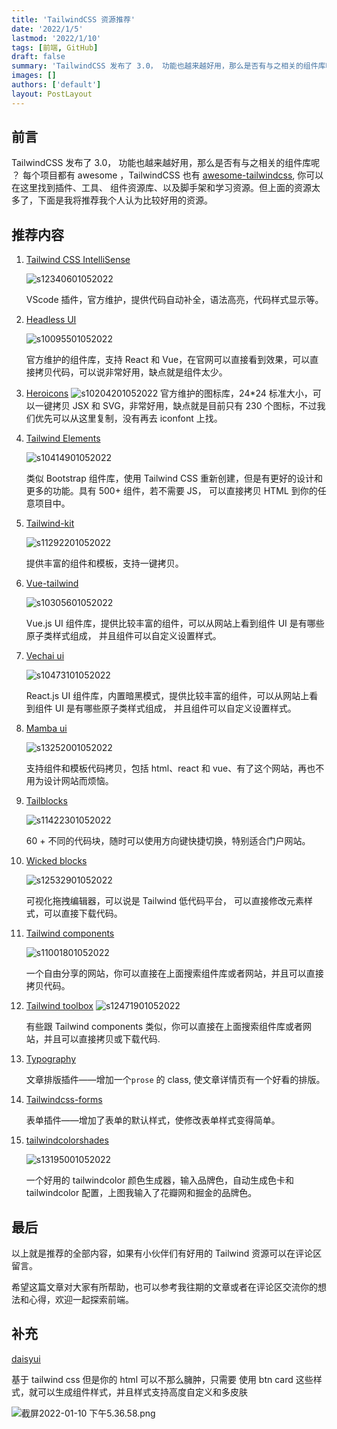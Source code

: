 ```yaml
---
title: 'TailwindCSS 资源推荐'
date: '2022/1/5'
lastmod: '2022/1/10'
tags: [前端, GitHub]
draft: false
summary: 'TailwindCSS 发布了 3.0， 功能也越来越好用，那么是否有与之相关的组件库呢 ？本文是我将推荐我个人认为比较好用的资源。'
images: []
authors: ['default']
layout: PostLayout
---
```


## 前言

TailwindCSS 发布了 3.0， 功能也越来越好用，那么是否有与之相关的组件库呢 ？
每个项目都有 awesome ，TailwindCSS 也有 [awesome-tailwindcss](https://github.com/aniftyco/awesome-tailwindcss), 你可以在这里找到插件、工具、 组件资源库、以及脚手架和学习资源。但上面的资源太多了，下面是我将推荐我个人认为比较好用的资源。

## 推荐内容

1. [Tailwind CSS IntelliSense](https://marketplace.visualstudio.com/items?itemName=bradlc.vscode-tailwindcss)

   ![s12340601052022](https://p3-juejin.byteimg.com/tos-cn-i-k3u1fbpfcp/97034e0bd27a468099370cddd6cf5a5f~tplv-k3u1fbpfcp-zoom-1.image)

   VScode 插件，官方维护，提供代码自动补全，语法高亮，代码样式显示等。

1. [Headless UI](https://github.com/tailwindlabs/headlessui)

   ![s10095501052022](https://p3-juejin.byteimg.com/tos-cn-i-k3u1fbpfcp/f331110313a6491cb6b9ce5af63820fa~tplv-k3u1fbpfcp-zoom-1.image)

   官方维护的组件库，支持 React 和 Vue，在官网可以直接看到效果，可以直接拷贝代码，可以说非常好用，缺点就是组件太少。

1. [Heroicons](https://heroicons.com/)
   ![s10204201052022](https://p3-juejin.byteimg.com/tos-cn-i-k3u1fbpfcp/2040394b9a24413e90b810bf0b746f8c~tplv-k3u1fbpfcp-zoom-1.image)
   官方维护的图标库，24\*24 标准大小，可以一键拷贝 JSX 和 SVG，非常好用，缺点就是目前只有 230 个图标，不过我们优先可以从这里复制，没有再去 iconfont 上找。

1. [Tailwind Elements](https://tailwind-elements.com/)

   ![s10414901052022](https://p3-juejin.byteimg.com/tos-cn-i-k3u1fbpfcp/6cf8f58da6e045969ec9b366cb32a43a~tplv-k3u1fbpfcp-zoom-1.image)

   类似 Bootstrap 组件库，使用 Tailwind CSS 重新创建，但是有更好的设计和更多的功能。具有 500+ 组件，若不需要 JS， 可以直接拷贝 HTML 到你的任意项目中。

1. [Tailwind-kit](https://www.tailwind-kit.com/)

   ![s11292201052022](https://p3-juejin.byteimg.com/tos-cn-i-k3u1fbpfcp/ce766912cf6841fb8869979b0f96fbb7~tplv-k3u1fbpfcp-zoom-1.image)

   提供丰富的组件和模板，支持一键拷贝。

1. [Vue-tailwind](https://www.vue-tailwind.com)

   ![s10305601052022](https://p3-juejin.byteimg.com/tos-cn-i-k3u1fbpfcp/3b2974ce8da444b9a8aa5f881d8e309c~tplv-k3u1fbpfcp-zoom-1.image)

   Vue.js UI 组件库，提供比较丰富的组件，可以从网站上看到组件 UI 是有哪些原子类样式组成， 并且组件可以自定义设置样式。

1. [Vechai ui](https://www.vechaiui.com/)

   ![s10473101052022](https://p3-juejin.byteimg.com/tos-cn-i-k3u1fbpfcp/f9761e78edea48ca977e6fba3722c334~tplv-k3u1fbpfcp-zoom-1.image)

   React.js UI 组件库，内置暗黑模式，提供比较丰富的组件，可以从网站上看到组件 UI 是有哪些原子类样式组成， 并且组件可以自定义设置样式。

1. [Mamba ui](https://mambaui.com/components/article)

   ![s13252001052022](https://p3-juejin.byteimg.com/tos-cn-i-k3u1fbpfcp/9e3ce83064c347c5adb7692fc70cf592~tplv-k3u1fbpfcp-zoom-1.image)

   支持组件和模板代码拷贝，包括 html、react 和 vue、有了这个网站，再也不用为设计网站而烦恼。

1. [Tailblocks](https://tailblocks.cc/)

   ![s11422301052022](https://p3-juejin.byteimg.com/tos-cn-i-k3u1fbpfcp/881d33efce6c44cc9528ee88e7ff54c8~tplv-k3u1fbpfcp-zoom-1.image)

   60 + 不同的代码块，随时可以使用方向键快捷切换，特别适合门户网站。

1. [Wicked blocks](https://editor.wickedblocks.dev/)

   ![s12532901052022](https://p3-juejin.byteimg.com/tos-cn-i-k3u1fbpfcp/348be619cf114fffb1d0870eba472ae8~tplv-k3u1fbpfcp-zoom-1.image)

   可视化拖拽编辑器，可以说是 Tailwind 低代码平台， 可以直接修改元素样式，可以直接下载代码。

1. [Tailwind components](https://tailwindcomponents.com/awesome)

   ![s11001801052022](https://p3-juejin.byteimg.com/tos-cn-i-k3u1fbpfcp/5902b2c42bf4468ba894a70299993687~tplv-k3u1fbpfcp-zoom-1.image)

   一个自由分享的网站，你可以直接在上面搜索组件库或者网站，并且可以直接拷贝代码。

1. [Tailwind toolbox](https://www.tailwindtoolbox.com/starter-templates)
   ![s12471901052022](https://p3-juejin.byteimg.com/tos-cn-i-k3u1fbpfcp/a3c206677dd84a3486e5e289d8aef0b9~tplv-k3u1fbpfcp-zoom-1.image)

   有些跟 Tailwind components 类似，你可以直接在上面搜索组件库或者网站，并且可以直接拷贝或下载代码.

1. [Typography](https://github.com/tailwindlabs/tailwindcss-typography)

   文章排版插件——增加一个`prose` 的 class, 使文章详情页有一个好看的排版。

1. [Tailwindcss-forms](https://github.com/tailwindlabs/tailwindcss-forms)

   表单插件——增加了表单的默认样式，使修改表单样式变得简单。

1. [tailwindcolorshades](https://javisperez.github.io/tailwindcolorshades/)

   ![s13195001052022](https://p3-juejin.byteimg.com/tos-cn-i-k3u1fbpfcp/c1856a1af01b48edbe83cc9133dd5406~tplv-k3u1fbpfcp-zoom-1.image)

   一个好用的 tailwindcolor 颜色生成器，输入品牌色，自动生成色卡和 tailwindcolor 配置，上图我输入了花瓣网和掘金的品牌色。

## 最后

以上就是推荐的全部内容，如果有小伙伴们有好用的 Tailwind 资源可以在评论区留言。

希望这篇文章对大家有所帮助，也可以参考我往期的文章或者在评论区交流你的想法和心得，欢迎一起探索前端。

## 补充

[daisyui](https://daisyui.com/)

基于 tailwind css 但是你的 html 可以不那么臃肿，只需要 使用 btn card 这些样式，就可以生成组件样式，并且样式支持高度自定义和多皮肤

![截屏2022-01-10 下午5.36.58.png](https://p3-juejin.byteimg.com/tos-cn-i-k3u1fbpfcp/4af146c20e894452aad79f0541d46018~tplv-k3u1fbpfcp-watermark.image?)
